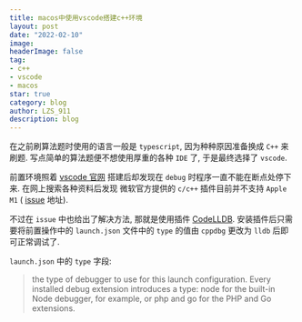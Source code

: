 ```yaml
---
title: macos中使用vscode搭建c++环境
layout: post
date: "2022-02-10"
image: 
headerImage: false
tag:
- c++
- vscode
- macos
star: true
category: blog
author: LZS_911
description: blog
---
```


在之前刷算法题时使用的语言一般是 `typescript`, 因为种种原因准备换成 `C++` 来刷题. 写点简单的算法题便不想使用厚重的各种 `IDE` 了, 于是最终选择了 `vscode`.

前置环境照着 [vscode 官网](https://code.visualstudio.com/docs/cpp/config-clang-mac) 搭建后却发现在 `debug` 时程序一直不能在断点处停下来. 在网上搜索各种资料后发现 微软官方提供的 ` c/c++ ` 插件目前并不支持 ` Apple M1 ` ( [issue](https://github.com/microsoft/vscode-cpptools/issues/6779) 地址).

不过在 ` issue ` 中也给出了解决方法, 那就是使用插件 [CodeLLDB](https://marketplace.visualstudio.com/items?itemName=vadimcn.vscode-lldb). 安装插件后只需要将前置操作中的 `launch.json` 文件中的 `type` 的值由 `cppdbg` 更改为 `lldb` 后即可正常调试了.

`launch.json` 中的 `type` 字段:

> the type of debugger to use for this launch configuration. Every installed debug extension introduces a type: node for the built-in Node debugger, for example, or php and go for the PHP and Go extensions.
